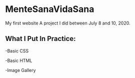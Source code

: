 # MenteSanaVidaSana
My first website
A project I did between July 8 and 10, 2020.
## What I Put In Practice:
-Basic CSS




-Basic HTML




-Image Gallery



